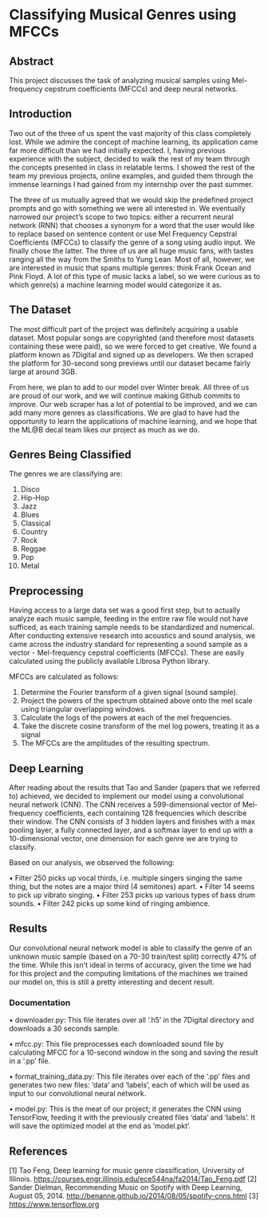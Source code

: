 # Classifying Musical Genres using MFCCs

## Abstract

This project discusses the task of analyzing musical samples using Mel-frequency cepstrum coefficients (MFCCs) and deep neural networks.

## Introduction

Two out of the three of us spent the vast majority of this class completely lost. While we admire the concept of machine learning, its application came far more difficult than we had initially expected. I, having previous experience with the subject, decided to walk the rest of my team through the concepts presented in class in relatable terms. I showed the rest of the team my previous projects, online examples, and guided them through the immense learnings I had gained from my internship over the past summer.

The three of us mutually agreed that we would skip the predefined project prompts and go with something we were all interested in. We eventually narrowed our project’s scope to two topics: either a recurrent neural network (RNN) that chooses a synonym for a word that the user would like to replace based on sentence content or use Mel Frequency Cepstral Coefficients (MFCCs) to classify the genre of a song using audio input. We finally chose the latter.
The three of us are all huge music fans, with tastes ranging all the way from the Smiths to Yung Lean. Most of all, however, we are interested in music that spans multiple genres: think Frank Ocean and Pink Floyd. A lot of this type of music lacks a label, so we were curious as to which genre(s) a machine learning model would categorize it as.

## The Dataset

The most difficult part of the project was definitely acquiring a usable dataset. Most popular songs are copyrighted (and therefore most datasets containing these were paid), so we were forced to get creative. We found a platform known as 7Digital and signed up as developers. We then scraped the platform for 30-second song previews until our dataset became fairly large at around 3GB.

From here, we plan to add to our model over Winter break. All three of us are proud of our work, and we will continue making Github commits to improve. Our web scraper has a lot of potential to be improved, and we can add many more genres as classifications. We are glad to have had the opportunity to learn the applications of machine learning, and we hope that the ML@B decal team likes our project as much as we do.

## Genres Being Classified

The genres we are classifying are:
1. Disco<br>
2. Hip-Hop<br>
3. Jazz<br>
4. Blues<br>
5. Classical<br>
6. Country<br>
7. Rock<br>
8. Reggae<br>
9. Pop<br>
10. Metal<br>

## Preprocessing

Having access to a large data set was a good first step, but to actually analyze each music sample, feeding in the entire raw file would not have sufficed, as each training sample needs to be standardized and numerical. After conducting extensive research into acoustics and sound analysis, we came across the industry standard for representing a sound sample as a vector - Mel-frequency cepstral coefficients (MFCCs). These are easily calculated using the publicly available Librosa Python library. 

MFCCs are calculated as follows:
1. Determine the Fourier transform of a given signal (sound sample).
2. Project the powers of the spectrum obtained above onto the mel scale using triangular overlapping windows.
3. Calculate the logs of the powers at each of the mel frequencies.
4. Take the discrete cosine transform of the mel log powers, treating it as a signal
5. The MFCCs are the amplitudes of the resulting spectrum.
 
## Deep Learning
 
 After reading about the results that Tao and Sander (papers that we referred to) achieved, we decided to implement our model using a convolutional neural network (CNN). The CNN receives a 599-dimensional vector of Mel-frequency coefficients, each containing 128 frequencies which describe their window. The CNN consists of 3 hidden layers and finishes with a max pooling layer, a fully connected layer, and a softmax layer to end up with a 10-dimensional vector, one dimension for each genre we are trying to classify.
 
 Based on our analysis, we observed the following:

• Filter 250 picks up vocal thirds, i.e. multiple singers singing
  the same thing, but the notes are a major third (4 semitones) apart.
• Filter 14 seems to pick up vibrato singing.
• Filter 253 picks up various types of bass drum sounds.
• Filter 242 picks up some kind of ringing ambience.

## Results

Our convolutional neural network model is able to classify the genre of an unknown music sample (based on a 70-30 train/test split) correctly 47% of the time. While this isn't ideal in terms of accuracy, given the time we had for this project and the computing limitations of the machines we trained our model on, this is still a pretty interesting and decent result. 

### Documentation

• downloader.py: 
This file iterates over all ‘.h5’ in the 7Digital directory and downloads a 30 seconds sample.

• mfcc.py: 
This file preprocesses each downloaded sound file by calculating MFCC for a 10-second window in the song and saving the result in a ‘.pp’ file.

• format_training_data.py: 
This file iterates over each of the ‘.pp’ files and generates two new files: ‘data’ and ‘labels’, each of which will be used as input to our convolutional neural network.

• model.py: 
This is the meat of our project; it generates the CNN using TensorFlow, feeding it with the previously created files ‘data’ and ‘labels’.  It will save the optimized model at the end as ‘model.pkt’.

## References

[1] Tao Feng, Deep learning for music genre classification, University of Illinois. https://courses.engr.illinois.edu/ece544na/fa2014/Tao_Feng.pdf
[2] Sander Dielman, Recommending Music on Spotify with Deep Learning, August 05, 2014. http://benanne.github.io/2014/08/05/spotify-cnns.html
[3] https://www.tensorflow.org
